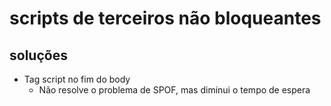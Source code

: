 # scripts de terceiros não bloqueantes

## soluções

- Tag script no fim do body
  - Não resolve o problema de SPOF, mas diminui o tempo de espera
